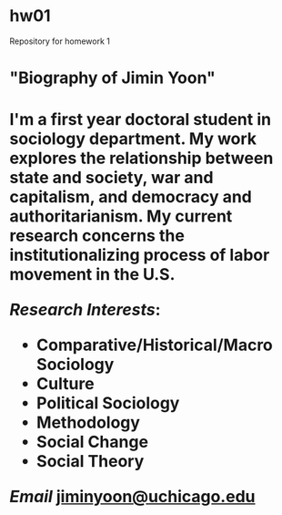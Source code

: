 # hw01
Repository for homework 1

<h1> "Biography of Jimin Yoon" <h1>

I'm a first year doctoral student in **sociology** department. My work explores the relationship between state and society, war and capitalism, and democracy and authoritarianism. My current research concerns the institutionalizing process of labor movement in the U.S. 

*Research Interests*:
* Comparative/Historical/Macro Sociology
* Culture
* Political Sociology
* Methodology
* Social Change
* Social Theory

*Email*
[jiminyoon@uchicago.edu](mailto:jiminyoon@uchicago.edu)